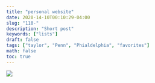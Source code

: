 ```yaml
---
title: "personal website"
date: 2020-14-10T00:10:29-04:00
slug: "110-"
description: "Short post"
keywords: ["lists"]
draft: false
tags: ["taylor", "Penn", "Phialdelphia", "favorites"]
math: false
toc: true
---
```

![](/ice.gif)